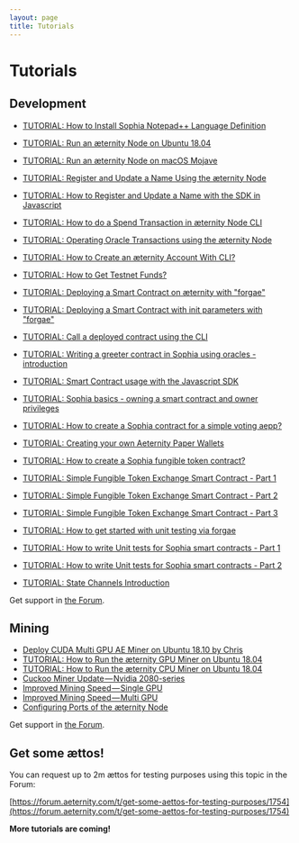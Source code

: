 ```yaml
---
layout: page
title: Tutorials
---
```


# Tutorials

## Development

* [TUTORIAL: How to Install Sophia Notepad++ Language Definition](sophia-language-definition-for-notepad++.md)
* [TUTORIAL: Run an æternity Node on Ubuntu 18.04](run-node-on-ubuntu-1804.md)
* [TUTORIAL: Run an æternity Node on macOS Mojave](run-node-on-macos-mojave.md)
* [TUTORIAL: Register and Update a Name Using the æternity Node](naming-workflow-in-node-console.md)
* [TUTORIAL: How to Register and Update a Name with the SDK in Javascript](naming-workflow-in-javascript-sdk.md)
* [TUTORIAL: How to do a Spend Transaction in æternity Node CLI](spend-transaction-in-node-console.md)
* [TUTORIAL: Operating Oracle Transactions using the æternity Node](oracle-workflow-in-node-console.md)
* [TUTORIAL: How to Create an æternity Account With CLI?](account-creation-in-ae-cli.md)
* [TUTORIAL: How to Get Testnet Funds?](get-testnet-tokens.md)
* [TUTORIAL: Deploying a Smart Contract on æternity with "forgae"](smart-contract-deployment-in-forgae.md)
* [TUTORIAL: Deploying a Smart Contract with init parameters with "forgae"](deploy-with-init-params.md)
* [TUTORIAL: Call a deployed contract using the CLI](smart-contract-calling-in-ae-cli.md)
* [TUTORIAL: Writing a greeter contract in Sophia using oracles - introduction](sophia-oracle-introduction.md)
* [TUTORIAL: Smart Contract usage with the Javascript SDK](smart-contract-usage-in-javascript-sdk.md)
* [TUTORIAL: Sophia basics - owning a smart contract and owner privileges](owning-a-smart-contract.md)
* [TUTORIAL: How to create a Sophia contract for a simple voting aepp?](sophia-vote-contract.md)
* [TUTORIAL: Creating your own Aeternity Paper Wallets](create-a-paper-wallet.md)
* [TUTORIAL: How to create a Sophia fungible token contract?](sophia-fungible-token-contract.md)

* [TUTORIAL: Simple Fungible Token Exchange Smart Contract - Part 1](sophia-token-exchange-contract-1.md)
* [TUTORIAL: Simple Fungible Token Exchange Smart Contract - Part 2](sophia-token-exchange-contract-2.md)
* [TUTORIAL: Simple Fungible Token Exchange Smart Contract - Part 3](sophia-token-exchange-contract-3.md)

* [TUTORIAL: How to get started with unit testing via forgae](get-started-with-unit-testing.md)
* [TUTORIAL: How to write Unit tests for Sophia smart contracts - Part 1](how-to-write-unit-test-1.md)
* [TUTORIAL: How to write Unit tests for Sophia smart contracts - Part 2](how-to-write-unit-test-2.md)
* [TUTORIAL: State Channels Introduction](state-channels-introduction.md)

Get support in [the Forum](https://forum.aeternity.com/c/development).

## Mining
* [Deploy CUDA Multi GPU AE Miner on Ubuntu 18.10 by Chris](https://medium.com/@TwenteMining/deploy-ae-mainnet-cuda-multigpu-miner-23989ad8b1bb)
* [TUTORIAL: How to Run the æternity GPU Miner on Ubuntu 18.04](https://hackmd.aepps.com/EYYwTAjAzArALGAtABjgDgIaLhOJFrABsAptiDMQJwAmYwNAZlEA)
* [TUTORIAL: How to Run the æternity CPU Miner on Ubuntu 18.04](https://hackmd.aepps.com/KwUwJmwJxgDAtANjAFgGbxVAjMeAjAZhAA54wotSpFFCUUg=)
* [Cuckoo Miner Update — Nvidia 2080-series](https://forum.aeternity.com/t/cuckoo-miner-update-should-address-nvidia-2080-series/1751)
* [Improved Mining Speed — Single GPU](https://forum.aeternity.com/t/improved-mining-speed-single-gpu/1752)
* [Improved Mining Speed — Multi GPU](https://forum.aeternity.com/t/improved-mining-speed-multi-gpu/1753)
* [Configuring Ports of the æternity Node](https://blog.aeternity.com/insides-from-the-coredev-corner-configuring-ports-of-the-%C3%A6ternity-epoch-node-3bf366ebed26)


Get support in [the Forum](https://forum.aeternity.com/c/mining).

## Get some ættos!
You can request up to 2m ættos for testing purposes using this topic in the Forum:

[https://forum.aeternity.com/t/get-some-aettos-for-testing-purposes/1754](https://forum.aeternity.com/t/get-some-aettos-for-testing-purposes/1754)

**More tutorials are coming!**
